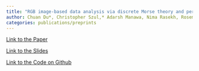 ```yaml
---
title: "RGB image-based data analysis via discrete Morse theory and persistent homology"
author: Chuan Du*, Christopher Szul,* Adarsh Manawa, Nima Rasekh, Rosemary Guzman, and Ruth Davidson**
categories: publications/preprints
---
```


<a href="https://github.com/chuandu2/chuandu2.github.io/blob/master/images/dmt_vf_ms.pdf" target="_blank">Link to the Paper</a>

<a href="https://github.com/chuandu2/chuandu2.github.io/blob/master/images/jmm.pdf" target="_blank">Link to the Slides</a>

<a href="https://github.com/redavids/IBTCDA/tree/master" target="_blank">Link to the Code on Github</a>
